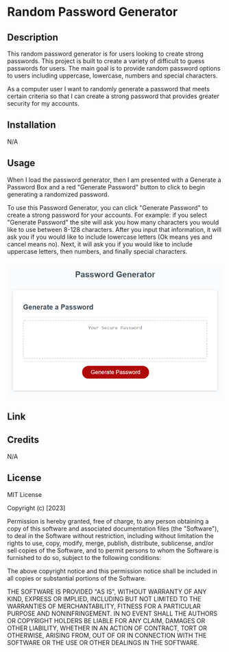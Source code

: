 
# Random Password Generator

## Description

This random password generator is for users looking to create strong passwords. This project is built to create a variety of difficult to guess passwords for users. The main goal is to provide random password options to users including uppercase, lowercase, numbers and special characters. 

As a computer user I want to randomly generate a password that meets certain criteria so that I can create a strong password that provides greater security for my accounts. 

## Installation 
N/A

## Usage
When I load the password generator, then I am presented with a Generate a Password Box and a red "Generate Password" button to click to begin generating a randomized password. 

To use this Password Generator, you can click "Generate Password" to create a strong password for your accounts. For example: if you select "Generate Password" the site will ask you how many characters you would like to use between 8-128 characters. After you input that information, it will ask you if you would like to include lowercase letters (Ok means yes and cancel means no). Next, it will ask you if you would like to include uppercase letters, then numbers, and finally special characters. 


## ![Password Generator](./assets/03-javascript-homework-demo.png)

## Link 


## Credits 
N/A 

## License

MIT License

Copyright (c) [2023]

Permission is hereby granted, free of charge, to any person obtaining a copy
of this software and associated documentation files (the "Software"), to deal
in the Software without restriction, including without limitation the rights
to use, copy, modify, merge, publish, distribute, sublicense, and/or sell
copies of the Software, and to permit persons to whom the Software is
furnished to do so, subject to the following conditions:

The above copyright notice and this permission notice shall be included in all
copies or substantial portions of the Software.

THE SOFTWARE IS PROVIDED "AS IS", WITHOUT WARRANTY OF ANY KIND, EXPRESS OR
IMPLIED, INCLUDING BUT NOT LIMITED TO THE WARRANTIES OF MERCHANTABILITY,
FITNESS FOR A PARTICULAR PURPOSE AND NONINFRINGEMENT. IN NO EVENT SHALL THE
AUTHORS OR COPYRIGHT HOLDERS BE LIABLE FOR ANY CLAIM, DAMAGES OR OTHER
LIABILITY, WHETHER IN AN ACTION OF CONTRACT, TORT OR OTHERWISE, ARISING FROM,
OUT OF OR IN CONNECTION WITH THE SOFTWARE OR THE USE OR OTHER DEALINGS IN THE
SOFTWARE.